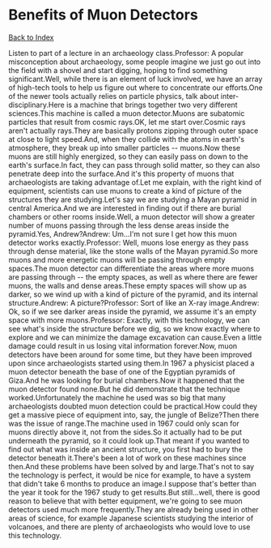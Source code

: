 # Benefits of Muon Detectors
[Back to Index](https://github.com/windows10010/tpoExtractor/blog/master/README.md)

Listen to part of a lecture in an archaeology class.Professor: A popular misconception about archaeology, some people imagine we just go out into the field with a shovel and start digging, hoping to find something significant.Well, while there is an element of luck involved, we have an array of high-tech tools to help us figure out where to concentrate our efforts.One of the newer tools actually relies on particle physics, talk about inter-disciplinary.Here is a machine that brings together two very different sciences.This machine is called a muon detector.Muons are subatomic particles that result from cosmic rays.OK, let me start over.Cosmic rays aren't actually rays.They are basically protons zipping through outer space at close to light speed.And, when they collide with the atoms in earth's atmosphere, they break up into smaller particles -- muons.Now these muons are still highly energized, so they can easily pass on down to the earth's surface.In fact, they can pass through solid matter, so they can also penetrate deep into the surface.And it's this property of muons that archaeologists are taking advantage of.Let me explain, with the right kind of equipment, scientists can use muons to create a kind of picture of the structures they are studying.Let's say we are studying a Mayan pyramid in central America.And we are interested in finding out if there are burial chambers or other rooms inside.Well, a muon detector will show a greater number of muons passing through the less dense areas inside the pyramid.Yes, Andrew?Andrew: Um…I'm not sure I get how this muon detector works exactly.Professor: Well, muons lose energy as they pass through dense material, like the stone walls of the Mayan pyramid.So more muons and more energetic muons will be passing through empty spaces.The muon detector can differentiate the areas where more muons are passing through -- the empty spaces, as well as where there are fewer muons, the walls and dense areas.These empty spaces will show up as darker, so we wind up with a kind of picture of the pyramid, and its internal structure.Andrew: A picture?Professor: Sort of like an X-ray image.Andrew: Ok, so if we see darker areas inside the pyramid, we assume it's an empty space with more muons.Professor: Exactly, with this technology, we can see what's inside the structure before we dig, so we know exactly where to explore and we can minimize the damage excavation can cause.Even a little damage could result in us losing vital information forever.Now, muon detectors have been around for some time, but they have been improved upon since archaeologists started using them.In 1967 a physicist placed a muon detector beneath the base of one of the Egyptian pyramids of Giza.And he was looking for burial chambers.Now it happened that the muon detector found none.But he did demonstrate that the technique worked.Unfortunately the machine he used was so big that many archaeologists doubted muon detection could be practical.How could they get a massive piece of equipment into, say, the jungle of Belize?Then there was the issue of range.The machine used in 1967 could only scan for muons directly above it, not from the sides.So it actually had to be put underneath the pyramid, so it could look up.That meant if you wanted to find out what was inside an ancient structure, you first had to bury the detector beneath it.There's been a lot of work on these machines since then.And these problems have been solved by and large.That's not to say the technology is perfect, it would be nice for example, to have a system that didn't take 6 months to produce an image.I suppose that's better than the year it took for the 1967 study to get results.But still...well, there is good reason to believe that with better equipment, we're going to see muon detectors used much more frequently.They are already being used in other areas of science, for example Japanese scientists studying the interior of volcanoes, and there are plenty of archaeologists who would love to use this technology.